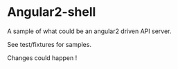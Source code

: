 # Angular2-shell

A sample of what could be an angular2 driven API server.

See test/fixtures for samples.

Changes could happen !
